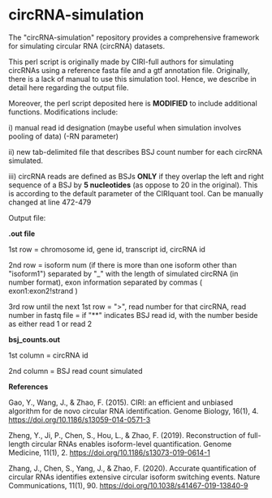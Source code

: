 # circRNA-simulation
The "circRNA-simulation" repository provides a comprehensive framework for simulating circular RNA (circRNA) datasets.

This perl script is originally made by CIRI-full authors for simulating circRNAs using a reference fasta file and a gtf annotation file. Originally, there is a lack of manual to use this simulation tool. Hence, we describe in detail here regarding the output file.

Moreover, the perl script deposited here is **MODIFIED** to include additional functions. Modifications include:

i) manual read id designation (maybe useful when simulation involves pooling of data) (-RN parameter)

ii) new tab-delimited file that describes BSJ count number for each circRNA simulated.

iii) circRNA reads are defined as BSJs **ONLY** if they overlap the left and right sequence of a BSJ by **5 nucleotides** (as oppose to 20 in the original). This is according to the default parameter of the CIRIquant tool. Can be manually changed at line 472-479


Output file:

**.out file**

1st row = chromosome id, gene id, transcript id, circRNA id

2nd row = isoform num (if there is more than one isoform other than "isoform1") separated by "_" with the length of simulated circRNA (in number format), exon information separated by commas ( exon1:exon2!strand ) 

3rd row until the next 1st row = ">", read number for that circRNA, read number in fastq file
                 = if "**" indicates BSJ read id, with the number beside as either read 1 or read 2


**bsj_counts.out**

1st column = circRNA id

2nd column = BSJ read count simulated







**References**

Gao, Y., Wang, J., & Zhao, F. (2015). CIRI: an efficient and unbiased algorithm for de novo circular RNA identification. Genome Biology, 16(1), 4. https://doi.org/10.1186/s13059-014-0571-3 

Zheng, Y., Ji, P., Chen, S., Hou, L., & Zhao, F. (2019). Reconstruction of full-length circular RNAs enables isoform-level quantification. Genome Medicine, 11(1), 2. https://doi.org/10.1186/s13073-019-0614-1 

Zhang, J., Chen, S., Yang, J., & Zhao, F. (2020). Accurate quantification of circular RNAs identifies extensive circular isoform switching events. Nature Communications, 11(1), 90. https://doi.org/10.1038/s41467-019-13840-9 





